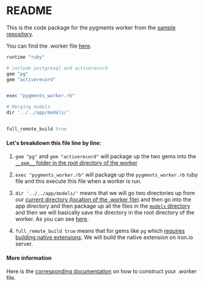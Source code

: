README
======

This is the code package for the pygments worker from the <a href="https://github.com/iron-io/ironcasts-series-1-samplecode">sample repository</a>. 

You can find the .worker file <a href="https://github.com/iron-io/ironcasts-series-1-samplecode/blob/master/workers/pygments.worker">here</a>.

```ruby
runtime "ruby"

# include postgresql and activerecord
gem "pg"
gem "activerecord"


exec "pygments_worker.rb"

# Merging models
dir '../../app/models/'


full_remote_build true
```

#### Let's breakdown this file line by line:

1. ``` gem "pg" ``` and ``` gem "activerecord" ``` will package up the two gems into the <a href="https://github.com/sidazhang/example-code-packages/tree/master/iron-worker-101-pygment-worker/__gems__">``` __gem__ ``` folder in the root directory of the worker</a>

2. ``` exec "pygments_worker.rb" ``` will package up the ``` pygments_worker.rb ``` ruby file and this execute this file when a worker is run.

3. ``` dir '../../app/models/' ``` means that we will go two directories up from our <a href="https://github.com/sidazhang/iron-worker-101/tree/master/workers/pygments">current directory (location of the .worker file)</a> and then go into the app directory and then package up all the files in the <a href="https://github.com/sidazhang/iron-worker-101/tree/master/app/models">``` models ``` directory</a> and then we will basically save the directory in the root directory of the worker. As you can see <a href="https://github.com/sidazhang/example-code-packages/tree/master/iron-worker-101-pygment-worker/models">here</a>.

4. ``` full_remote_build true ``` means that for gems like ``` pg ``` which <a href="http://patshaughnessy.net/2011/10/31/dont-be-terrified-of-building-native-extensions">requires building native extensions</a>. We will build the native extension on iron.io server.

#### More information
Here is the <a href="http://dev.iron.io/worker/reference/dotworker/#syntax_reference">corresponding documentation</a> on how to construct your .worker file.
